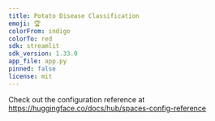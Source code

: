 ```yaml
---
title: Potato Disease Classification
emoji: 🏆
colorFrom: indigo
colorTo: red
sdk: streamlit
sdk_version: 1.33.0
app_file: app.py
pinned: false
license: mit
---
```


Check out the configuration reference at https://huggingface.co/docs/hub/spaces-config-reference
